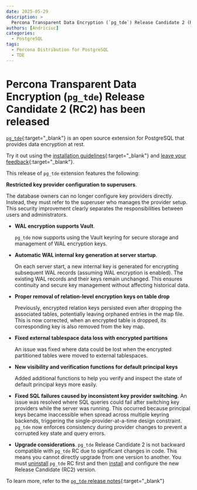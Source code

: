 ```yaml
---
date: 2025-05-29
description: >
  Percona Transparent Data Encryption (`pg_tde`) Release Candidate 2 (RC2) has been released on May 28, 2025
authors: [Andriciuc]
categories:
  - PostgreSQL
tags:
  - Percona Distribution for PostgreSQL
  - TDE
---
```


# Percona Transparent Data Encryption (`pg_tde`) Release Candidate 2 (RC2) has been released

<!-- more -->

[`pg_tde`](https://docs.percona.com/pg-tde/index.html){:target="_blank"} is an open source extension for PostgreSQL that provides data encryption at rest.

Try it out using the [installation guidelines](https://docs.percona.com/pg-tde/install.html){:target="_blank"} and [leave your feedback](https://forums.percona.com/c/postgresql/pg-tde-transparent-data-encryption-tde/82){:target="_blank"}.

This release of `pg_tde` extension features the following:

 **Restricted key provider configuration to superusers**. 
 
   The database owners can no longer configure key providers directly. Instead, they must refer to the superuser who manages the provider setup. This security improvement clearly separates the responsibilities between users and administrators.

* **WAL encryption supports Vault**.

    `pg_tde` now supports using the Vault keyring for secure storage and management of WAL encryption keys.

* **Automatic WAL internal key generation at server startup**.

    On each server start, a new internal key is generated for encrypting subsequent WAL records (assuming WAL encryption is enabled). The existing WAL records and their keys remain unchanged. This ensures continuity and secure key management without affecting historical data.

* **Proper removal of relation-level encryption keys on table drop**

    Previously, encrypted relation keys persisted even after dropping the associated tables, potentially leaving orphaned entries in the map file. This is now corrected, when an encrypted table is dropped, its corresponding key is also removed from the key map.

* **Fixed external tablespace data loss with encrypted partitions**

    An issue was fixed where data could be lost when the encrypted partitioned tables were moved to external tablespaces.  

* **New visibility and verification functions for default principal keys**

    Added additional functions to help you verify and inspect the state of default principal keys more easily.

* **Fixed SQL failures caused by inconsistent key provider switching**. An issue was resolved where SQL queries could fail after switching key providers while the server was running. This occurred because principal keys became inaccessible when spread across multiple keyring backends, triggering the single-provider-at-a-time design constraint. `pg_tde` now enforces consistency during provider changes to prevent a corrupted key state and query errors.

* **Upgrade considerations**. `pg_tde` Release Candidate 2 is not backward compatible with `pg_tde` RC due to significant changes in code. This means you cannot directly upgrade from one version to another. You must [uninstall](https://docs.percona.com/pg-tde/uninstall.html) `pg_tde` RC first and then [install](https://docs.percona.com/pg-tde/install.html) and configure the new Release Candidate (RC2) version.

To learn more, refer to the [`pg_tde` release notes](https://docs.percona.com/pg-tde/release-notes/rc2.html){:target="_blank"}
